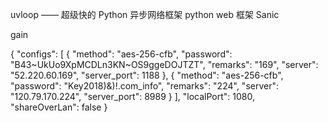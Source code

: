 uvloop —— 超级快的 Python 异步网络框架
python web 框架 Sanic

gain

{
    "configs": [
        {
            "method": "aes-256-cfb",
            "password": "B43~UkUo9XpMCDLn3KN~OS9ggeDOJTZT",
            "remarks": "169",
            "server": "52.220.60.169",
            "server_port": 1188
        },
        {
            "method": "aes-256-cfb",
            "password": "Key2018)&)!.com_info",
            "remarks": "224",
            "server": "120.79.170.224",
            "server_port": 8989
        }
    ],
    "localPort": 1080,
    "shareOverLan": false
}
